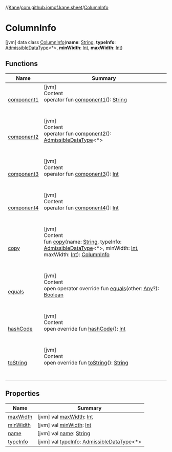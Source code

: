 //[Kane](../../index.md)/[com.github.jomof.kane.sheet](../index.md)/[ColumnInfo](index.md)



# ColumnInfo  
 [jvm] data class [ColumnInfo](index.md)(**name**: [String](https://kotlinlang.org/api/latest/jvm/stdlib/kotlin/-string/index.html), **typeInfo**: [AdmissibleDataType](../-admissible-data-type/index.md)<*>, **minWidth**: [Int](https://kotlinlang.org/api/latest/jvm/stdlib/kotlin/-int/index.html), **maxWidth**: [Int](https://kotlinlang.org/api/latest/jvm/stdlib/kotlin/-int/index.html))   


## Functions  
  
|  Name|  Summary| 
|---|---|
| [component1](component1.md)| [jvm]  <br>Content  <br>operator fun [component1](component1.md)(): [String](https://kotlinlang.org/api/latest/jvm/stdlib/kotlin/-string/index.html)  <br><br><br>
| [component2](component2.md)| [jvm]  <br>Content  <br>operator fun [component2](component2.md)(): [AdmissibleDataType](../-admissible-data-type/index.md)<*>  <br><br><br>
| [component3](component3.md)| [jvm]  <br>Content  <br>operator fun [component3](component3.md)(): [Int](https://kotlinlang.org/api/latest/jvm/stdlib/kotlin/-int/index.html)  <br><br><br>
| [component4](component4.md)| [jvm]  <br>Content  <br>operator fun [component4](component4.md)(): [Int](https://kotlinlang.org/api/latest/jvm/stdlib/kotlin/-int/index.html)  <br><br><br>
| [copy](copy.md)| [jvm]  <br>Content  <br>fun [copy](copy.md)(name: [String](https://kotlinlang.org/api/latest/jvm/stdlib/kotlin/-string/index.html), typeInfo: [AdmissibleDataType](../-admissible-data-type/index.md)<*>, minWidth: [Int](https://kotlinlang.org/api/latest/jvm/stdlib/kotlin/-int/index.html), maxWidth: [Int](https://kotlinlang.org/api/latest/jvm/stdlib/kotlin/-int/index.html)): [ColumnInfo](index.md)  <br><br><br>
| [equals](https://kotlinlang.org/api/latest/jvm/stdlib/kotlin/-any/equals.html)| [jvm]  <br>Content  <br>open operator override fun [equals](https://kotlinlang.org/api/latest/jvm/stdlib/kotlin/-any/equals.html)(other: [Any](https://kotlinlang.org/api/latest/jvm/stdlib/kotlin/-any/index.html)?): [Boolean](https://kotlinlang.org/api/latest/jvm/stdlib/kotlin/-boolean/index.html)  <br><br><br>
| [hashCode](https://kotlinlang.org/api/latest/jvm/stdlib/kotlin/-any/hash-code.html)| [jvm]  <br>Content  <br>open override fun [hashCode](https://kotlinlang.org/api/latest/jvm/stdlib/kotlin/-any/hash-code.html)(): [Int](https://kotlinlang.org/api/latest/jvm/stdlib/kotlin/-int/index.html)  <br><br><br>
| [toString](https://kotlinlang.org/api/latest/jvm/stdlib/kotlin/-any/to-string.html)| [jvm]  <br>Content  <br>open override fun [toString](https://kotlinlang.org/api/latest/jvm/stdlib/kotlin/-any/to-string.html)(): [String](https://kotlinlang.org/api/latest/jvm/stdlib/kotlin/-string/index.html)  <br><br><br>


## Properties  
  
|  Name|  Summary| 
|---|---|
| [maxWidth](index.md#com.github.jomof.kane.sheet/ColumnInfo/maxWidth/#/PointingToDeclaration/)|  [jvm] val [maxWidth](index.md#com.github.jomof.kane.sheet/ColumnInfo/maxWidth/#/PointingToDeclaration/): [Int](https://kotlinlang.org/api/latest/jvm/stdlib/kotlin/-int/index.html)   <br>
| [minWidth](index.md#com.github.jomof.kane.sheet/ColumnInfo/minWidth/#/PointingToDeclaration/)|  [jvm] val [minWidth](index.md#com.github.jomof.kane.sheet/ColumnInfo/minWidth/#/PointingToDeclaration/): [Int](https://kotlinlang.org/api/latest/jvm/stdlib/kotlin/-int/index.html)   <br>
| [name](index.md#com.github.jomof.kane.sheet/ColumnInfo/name/#/PointingToDeclaration/)|  [jvm] val [name](index.md#com.github.jomof.kane.sheet/ColumnInfo/name/#/PointingToDeclaration/): [String](https://kotlinlang.org/api/latest/jvm/stdlib/kotlin/-string/index.html)   <br>
| [typeInfo](index.md#com.github.jomof.kane.sheet/ColumnInfo/typeInfo/#/PointingToDeclaration/)|  [jvm] val [typeInfo](index.md#com.github.jomof.kane.sheet/ColumnInfo/typeInfo/#/PointingToDeclaration/): [AdmissibleDataType](../-admissible-data-type/index.md)<*>   <br>


